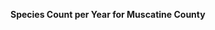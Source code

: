 
<span><span><p dir="auto"><strong>Species Count per Year for Muscatine County</strong></p></span></span><canvas height="0" width="0" style="display: block; box-sizing: border-box; height: 0px; width: 0px;"></canvas>
